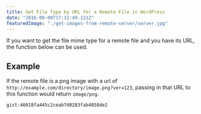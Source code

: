 ```yaml
---
title: Get File Type by URL for a Remote File in WordPress
date: "2016-09-08T17:32:49.121Z"
featuredImage: "./get-images-from-remote-server/server.jpg"
---
```


If you want to get the file mime type for a remote file and you have its URL, the function below can be used.

## Example

If the remote file is a png image with a url of `http://example.com/directory/image.png?ver=123`, passing in that URL to this function would return `image/png`.

`gist:46018fa445c2ceab7d0283fab4858de2`

